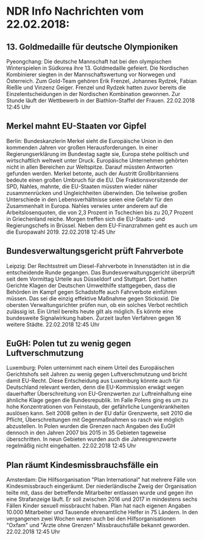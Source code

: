 # NDR Info Nachrichten vom 22.02.2018:


## 13. Goldmedaille für deutsche Olympioniken
Pyeongchang:	Die deutsche Mannschaft hat bei den olympischen Winterspielen in Südkorea ihre 13. Goldmedaille gefeiert. Die Nordischen Kombinierer siegten in der Mannschaftswertung vor Norwegen und Österreich. Zum Gold-Team gehören Erik Frenzel, Johannes Rydzek, Fabian Rießle und Vinzenz Geiger. Frenzel und Rydzek hatten zuvor bereits die Einzelentscheidungen in der Nordischen Kombination gewonnen. Zur Stunde läuft der Wettbewerb in der Biathlon-Staffel der Frauen. 22.02.2018 12:45 Uhr 

## Merkel mahnt EU-Staaten vor Gipfel
Berlin: Bundeskanzlerin Merkel sieht die Europäische Union in den kommenden Jahren vor großen Herausforderungen. In einer Regierungserklärung im Bundestag sagte sie, Europa stehe politisch und wirtschaftlich weltweit unter Druck. Europäische Unternehmen gehörten nicht in allen Bereichen zur Weltspitze. Darauf müssten Antworten gefunden werden. Merkel betonte, auch der Austritt Großbritanniens bedeute einen großen Umbruch für die EU. Die Fraktionsvorsitzende der SPD, Nahles, mahnte, die EU-Staaten müssten wieder näher zusammenrücken und Ungleichheiten überwinden. Die teilweise großen Unterschiede in den Lebensverhältnisse seien eine Gefahr für den Zusammenhalt in Europa. Nahles verwies unter anderem auf die Arbeitslosenquoten, die von 2,3 Prozent in Tschechien bis zu 20,7 Prozent in Griechenland reiche. Morgen treffen sich die EU-Staats- und Regierungschefs in Brüssel. Neben dem EU-Finanzrahmen geht es auch um die Europawahl 2019. 22.02.2018 12:45 Uhr 

## Bundesverwaltungsgericht prüft Fahrverbote
Leipzig: Der Rechtsstreit um Diesel-Fahrverbote in Innenstädten ist in die entscheidende Runde gegangen. Das Bundesverwaltungsgericht überprüft seit dem Vormittag Urteile aus Düsseldorf und Stuttgart. Dort hatten Gerichte Klagen der Deutschen Umwelthilfe stattgegeben, dass die Behörden im Kampf gegen Schadstoffe auch Fahrverbote einführen müssen. Das sei die einzig effektive Maßnahme gegen Stickoxid. Die obersten Verwaltungsrichter prüfen nun, ob ein solches Verbot rechtlich zulässig ist. Ein Urteil bereits heute gilt als möglich. Es könnte eine bundesweite Signalwirkung haben. Zurzeit laufen Verfahren gegen 16 weitere Städte. 22.02.2018 12:45 Uhr 

## EuGH: Polen tut zu wenig gegen Luftverschmutzung
Luxemburg: Polen unternimmt nach einem Urteil des Europäischen Gerichtshofs seit Jahren zu wenig gegen Luftverschmutzung und bricht damit EU-Recht. Diese Entscheidung aus Luxemburg könnte auch für Deutschland relevant werden, denn die EU-Kommission erwägt wegen dauerhafter Überschreitung von EU-Grenzwerten zur Luftreinhaltung eine ähnliche Klage gegen die Bundesrepublik. Im Falle Polens ging es um zu hohe Konzentrationen von Feinstaub, der gefährliche Lungenkrankheiten auslösen kann. Seit 2008 gelten in der EU dafür Grenzwerte, seit 2010 die Pflicht, Überschreitungen mit Gegenmaßnahmen so rasch wie möglich abzustellen. In Polen wurden die Grenzen nach Angaben des EuGH dennoch in den Jahren 2007 bis 2015 in 35 Gebieten tageweise überschritten. In neun Gebieten wurden auch die Jahresgrenzwerte regelmäßig nicht eingehalten. 22.02.2018 12:45 Uhr 

## Plan räumt Kindesmissbrauchsfälle ein
Amsterdam: Die Hilfsorganisation "Plan International" hat mehrere Fälle von Kindesmissbrauch eingeräumt. Der niederländische Zweig der Organisation teilte mit, dass der betreffende Mitarbeiter entlassen wurde und gegen ihn eine Strafanzeige läuft. Er soll zwischen 2016 und 2017 in mindestens sechs Fällen Kinder sexuell missbraucht haben. Plan hat nach eigenen Angaben 10.000 Mitarbeiter und Tausende ehrenamtliche Helfer in 75 Ländern. In den vergangenen zwei Wochen waren auch bei den Hilfsorganisationen "Oxfam" und "Ärzte ohne Grenzen" Missbrauchsfälle bekannt geworden. 22.02.2018 12:45 Uhr 

